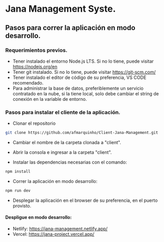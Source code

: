 # Jana Management Syste.

## Pasos para correr la aplicación en modo desarrollo.

### Requerimientos previos.

- Tener instalado el entorno Node.js LTS. Si no lo tiene, puede visitar https://nodejs.org/en
- Tener git instalado. Si no lo tiene, puede visitar https://git-scm.com/
- Tener instalado el editor de código de su preferencia, VS CODE recomendado.
- Para administrar la base de datos, preferiblemente un servicio contratado en la nube, si la tiene local, solo debe cambiar el string de conexión en la variable de entorno.

### Pasos para instalar el cliente de la aplicación.

- Clonar el repositorio 

```bash
git clone https://github.com/afmarquinho/Client-Jana-Management.git
```
- Cambiar el nombre de la carpeta clonada a "client".

- Abrir la consola e ingresar a la carpeta "client".

- Instalar las dependencias necesarias con el comando:

```bash
npm install
```

- Correr la aplicación en modo desarrollo:

```bash
npm run dev
```

- Desplegar la aplicación en el browser de su preferencia, en el puerto provisto.

#### Despligue en modo desarrollo:
- Netlify: https://jana-management.netlify.app/
- Vercel: https://jana-project.vercel.app/

